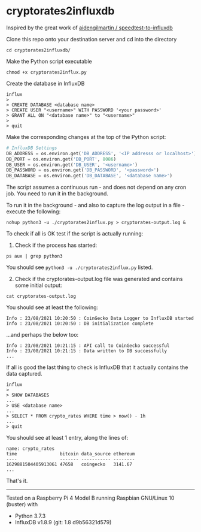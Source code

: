 # cryptorates2influxdb

Inspired by the great work of [aidengilmartin / speedtest-to-influxdb](https://github.com/aidengilmartin/speedtest-to-influxdb) 

Clone this repo onto your destination server and cd into the directory

```shell
cd cryptorates2influxdb/
```

Make the Python script executable

```shell
chmod +x cryptorates2influx.py
```

Create the database in InfluxDB

```shell
influx
>
> CREATE DATABASE <database name>
> CREATE USER "<username>" WITH PASSWORD '<your password>'
> GRANT ALL ON "<database name>" to "<username>"
> 
> quit
```

Make the corresponding changes at the top of the Python script:

```Python
# InfluxDB Settings
DB_ADDRESS = os.environ.get('DB_ADDRESS', '<IP addresss or localhost>')
DB_PORT = os.environ.get('DB_PORT', 8086)
DB_USER = os.environ.get('DB_USER', '<username>')
DB_PASSWORD = os.environ.get('DB_PASSWORD', '<password>')
DB_DATABASE = os.environ.get('DB_DATABASE', '<database name>')
```

The script assumes a continuous run - and does not depend on any cron job. You need to run it in the background.

To run it in the background - and also to capture the log output in a file - execute the following:

```shell
nohup python3 -u ./cryptorates2influx.py > cryptorates-output.log &
```

To check if all is OK test if the script is actually running:

1. Check if the process has started:

```shell
ps aux | grep python3
```
You should see `python3 -u ./cryptorates2influx.py` listed.

2. Check if the cryptorates-output.log file was generated and contains some initial output:

```shell
cat cryptorates-output.log
```

You should see at least the following:

```
Info : 23/08/2021 10:20:50 : CoinGecko Data Logger to InfluxDB started
Info : 23/08/2021 10:20:50 : DB initialization complete
```

...and perhaps the below too:

```
Info : 23/08/2021 10:21:15 : API call to CoinGecko successful
Info : 23/08/2021 10:21:15 : Data written to DB successfully
...
```

If all is good the last thing to check is InfluxDB that it actually contains the data captured.

```shell
influx
>
> SHOW DATABASES
...
> USE <database name>
...
> SELECT * FROM crypto_rates WHERE time > now() - 1h
...
> quit
```

You should see at least 1 entry, along the lines of:

```
name: crypto_rates
time                bitcoin data_source ethereum
----                ------- ----------- --------
1629881504405913061 47658   coingecko   3141.67
...
```

That's it.

---

Tested on a Raspberry Pi 4 Model B running Raspbian GNU/Linux 10 (buster) with
- Python 3.7.3
- InfluxDB v1.8.9 (git: 1.8 d9b56321d579)